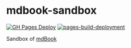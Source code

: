 # mdbook-sandbox

[![GH Pages Deploy](https://github.com/H1rono/mdbook-sandbox/actions/workflows/gh-pages.yml/badge.svg)](https://github.com/H1rono/mdbook-sandbox/actions/workflows/gh-pages.yml) [![pages-build-deployment](https://github.com/H1rono/mdbook-sandbox/actions/workflows/pages/pages-build-deployment/badge.svg)](https://github.com/H1rono/mdbook-sandbox/actions/workflows/pages/pages-build-deployment)

Sandbox of [mdBook](https://github.com/rust-lang/mdBook)
